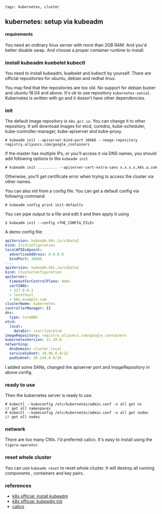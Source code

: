 ```metadata
tags: kubernetes, cluster
```

## kubernetes: setup via kubeadm

#### requirements
You need an ordinary linux server with more than 2GB RAM. And you'd better disable
 swap. And choose a proper container runtime to install.

### install kubeadm kuebelet kubectl
You need to install kubeadm, kuebelet and kubectl by yourself. There are official
 repositories for ubuntu, debian and redhat linux.

You may find that the repositories are too old. No support for debian buster and
 ubuntu 18.04 and above. It's ok to use repository `kubernetes-xenial`. Kubernetes
 is written with go and it doesn't have other dependencies.

### init
The default image repository is `k8s.gcr.io`. You can change it to other repository.
 It will download images for etcd, coredns, kube-scheduler, kube-controller-manager,
 kube-apiserver and kube-proxy.

    # kubeadm init --apiserver-bind-port 36666 --image-repository registry.aliyuncs.com/google_containers

If the master has multiple IPs, or you'll access it via DNS names, you should add
 following options to the `kubeadm init`

    # kubeadm init ......... --apiserver-cert-extra-sans x.x.x.x,k8s.a.com

Otherwise, you'll get certificate error when trying to access the cluster via other names.

You can also init from a config file. You can get a default config via following command:

    # kubeadm config print init-defaults

You can pipe output to a file and edit it and then apply it using

    $ kubeadm init --config <THE_CONFIG_FILE>

A demo config file:

```yaml
apiVersion: kubeadm.k8s.io/v1beta2
kind: InitConfiguration
localAPIEndpoint:
  advertiseAddress: 0.0.0.0
  bindPort: 36666
---
apiVersion: kubeadm.k8s.io/v1beta2
kind: ClusterConfiguration
apiServer:
  timeoutForControlPlane: 4m0s
  certSANs:
  - 127.0.0.1
  - localhost
  - k8s.example.com
clusterName: kubernetes
controllerManager: {}
dns:
  type: CoreDNS
etcd:
  local:
    dataDir: /var/lib/etcd
imageRepository: registry.aliyuncs.com/google_containers
kubernetesVersion: v1.20.0
networking:
  dnsDomain: cluster.local
  serviceSubnet: 10.96.0.0/12
  podSubnet: 10.244.0.0/16
```

I added some SANs, changed the apiserver port and imageRepository in above config.

### ready to use
Then the kubernetes server is ready to use.

    # kubectl --kubeconfig /etc/kubernetes/admin.conf -n all get ns       // get all namespaces
    # kubectl --kubeconfig /etc/kubernetes/admin.conf -n all get nodes    // get all nodes

### network
There are too many CNIs. I'd preferred calico. It's easy to install using the `tigera-operator`.

### reset whole cluster
You can use `kubeadm reset` to reset whole cluster. It will destroy all running components
 , containers and key pairs.

### references
- [k8s official: install kubeadm](https://v1-18.docs.kubernetes.io/docs/setup/production-environment/tools/kubeadm/install-kubeadm/)
- [k8s official: kubeadm init](https://kubernetes.io/docs/reference/setup-tools/kubeadm/kubeadm-init/)
- [calico](https://docs.projectcalico.org/getting-started/kubernetes/quickstart)
